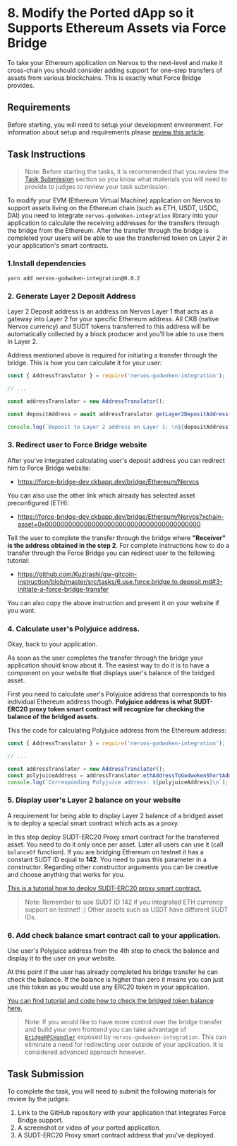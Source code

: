 # 8. Modify the Ported dApp so it Supports Ethereum Assets via Force Bridge

To take your Ethereum application on Nervos to the next-level and make it cross-chain you should consider adding support for one-step transfers of assets from various blockchains. This is exactly what Force Bridge provides.

## Requirements

Before starting, you will need to setup your development environment. For information about setup and requirements please [review this article](../tasks-setup-and-requirements/tasks-setup-and-requirements.md).


## Task Instructions

> Note: Before starting the tasks, it is recommended that you review the [Task Submission](#task-submission) section so you know what materials you will need to provide to judges to review your task submission.

To modify your EVM (Ethereum Virtual Machine) application on Nervos to support assets living on the Ethereum chain (such as ETH, USDT, USDC, DAI) you need to integrate `nervos-godwoken-integration` library into your application to calculate the receiving addresses for the transfers through the bridge from the Ethereum. After the transfer through the bridge is completed your users will be able to use the transferred token on Layer 2 in your application's smart contracts.

### 1.Install dependencies

```
yarn add nervos-godwoken-integration@0.0.2
```

### 2. Generate Layer 2 Deposit Address

Layer 2 Deposit address is an address on Nervos Layer 1 that acts as a gateway into Layer 2 for your specific Ethereum address. All CKB (native Nervos currency) and SUDT tokens transferred to this address will be automatically collected by a block producer and you'll be able to use them in Layer 2.

Address mentioned above is required for initiating a transfer through the bridge. This is how you can calculate it for your user:

```js
const { AddressTranslator } = require('nervos-godwoken-integration');

// ...

const addressTranslator = new AddressTranslator();

const depositAddress = await addressTranslator.getLayer2DepositAddress(web3, ETHEREUM_ADDRESS);

console.log(`Deposit to Layer 2 address on Layer 1: \n${depositAddress.addressString}`);
```

### 3. Redirect user to Force Bridge website

After you've integrated calculating user's deposit address you can redirect him to Force Bridge website:
- https://force-bridge-dev.ckbapp.dev/bridge/Ethereum/Nervos

You can also use the other link which already has selected asset preconfigured (ETH):
- https://force-bridge-dev.ckbapp.dev/bridge/Ethereum/Nervos?xchain-asset=0x0000000000000000000000000000000000000000

Tell the user to complete the transfer through the bridge where **"Receiver" is the address obtained in the step 2**. For complete instructions how to do a transfer through the Force Bridge you can redirect user to the following tutorial:

- https://github.com/Kuzirashi/gw-gitcoin-instruction/blob/master/src/tasks/6.use.force.bridge.to.deposit.md#3-initiate-a-force-bridge-transfer

You can also copy the above instruction and present it on your website if you want.

### 4. Calculate user's Polyjuice address.

Okay, back to your application. 

As soon as the user completes the transfer through the bridge your application should know about it. The easiest way to do it is to have a component on your website that displays user's balance of the bridged asset.

First you need to calculate user's Polyjuice address that corresponds to his individual Ethereum address though. **Polyjuice address is what SUDT-ERC20 proxy token smart contract will recognize for checking the balance of the bridged assets.**

This the code for calculating Polyjuice address from the Ethereum address:

```js
const { AddressTranslator } = require('nervos-godwoken-integration');

// ...

const addressTranslator = new AddressTranslator();
const polyjuiceAddress = addressTranslator.ethAddressToGodwokenShortAddress(ETHEREUM_ADDRESS);
console.log(`Corresponding Polyjuice address: ${polyjuiceAddress}\n`);
```

### 5. Display user's Layer 2 balance on your website

A requirement for being able to display Layer 2 balance of a bridged asset is to deploy a special smart contract which acts as a proxy.

In this step deploy SUDT-ERC20 Proxy smart contract for the transferred asset. You need to do it only once per asset. Later all users can use it (call `balanceOf` function). If you are bridging Ethereum on testnet it has a constant SUDT ID equal to **142**. You need to pass this parameter in a constructor. Regarding other constructor arguments you can be creative and choose anything that works for you.

[This is a tutorial how to deploy SUDT-ERC20 proxy smart contract.](./5.deploy.erc20.proxy.contract.md) 

> Note: Remember to use SUDT ID 142 if you integrated ETH currency support on testnet! :) Other assets such as USDT have different SUDT IDs.

### 6. Add check balance smart contract call to your application.

Use user's Polyjuice address from the 4th step to check the balance and display it to the user on your website.

At this point if the user has already completed his bridge transfer he can check the balance. If the balance is higher than zero it means you can just use this token as you would use any ERC20 token in your application.

[You can find tutorial and code how to check the bridged token balance here.](./5.deploy.erc20.proxy.contract.md#3-check-your-layer-2-sudt-balance)

> Note: If you would like to have more control over the bridge transfer and build your own frontend you can take advantage of [`BridgeRPCHandler`](https://github.com/Roger-RumbleFish/nervos-godwoken-integration/blob/master/src/bridge/force-bridge-handler.ts) exposed by `nervos-godwoken-integration`. This can eliminate a need for redirecting user outside of your application. It is considered advanced approach however.

## Task Submission

To complete the task, you will need to submit the following materials for review by the judges:

1. Link to the GitHub repository with your application that integrates Force Bridge support.
2. A screenshot or video of your ported application.
3. A SUDT-ERC20 Proxy smart contract address that you've deployed.